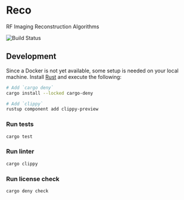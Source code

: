 # Reco
RF Imaging Reconstruction Algorithms

![Build Status](https://github.com/Wave-View-Imaging/Reco/actions/workflows/ci.yml/badge.svg)

## Development
Since a Docker is not yet available, some setup is needed on your local machine.
Install [Rust](https://www.rust-lang.org/) and execute the following:
```bash
# Add `cargo deny`
cargo install --locked cargo-deny

# Add `clippy`
rustup component add clippy-preview
```

### Run tests
```bash
cargo test
```

### Run linter
```bash
cargo clippy
```

### Run license check
```bash
cargo deny check
```
